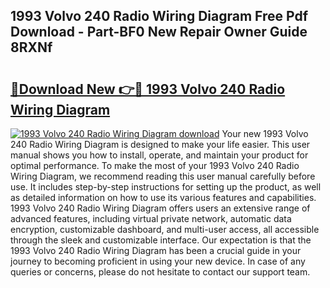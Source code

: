 ## 1993 Volvo 240 Radio Wiring Diagram Free Pdf Download - Part-BF0 New Repair Owner Guide 8RXNf

# <h2><a href="http://dftka88.blite.top/?on=1993+Volvo+240+Radio+Wiring+Diagram">🔗Download New 👉🔴 1993 Volvo 240 Radio Wiring Diagram</a></h2>

[![1993 Volvo 240 Radio Wiring Diagram download](https://i.imgur.com/lujVjoI.png)](http://dftka88.blite.top/?on=1993+Volvo+240+Radio+Wiring+Diagram)
Your new 1993 Volvo 240 Radio Wiring Diagram is designed to make your life easier. This user manual shows you how to install, operate, and maintain your product for optimal performance. To make the most of your 1993 Volvo 240 Radio Wiring Diagram, we recommend reading this user manual carefully before use. It includes step-by-step instructions for setting up the product, as well as detailed information on how to use its various features and capabilities. 1993 Volvo 240 Radio Wiring Diagram offers users an extensive range of advanced features, including virtual private network, automatic data encryption, customizable dashboard, and multi-user access, all accessible through the sleek and customizable interface. Our expectation is that the 1993 Volvo 240 Radio Wiring Diagram has been a crucial guide in your journey to becoming proficient in using your new device. In case of any queries or concerns, please do not hesitate to contact our support team.

